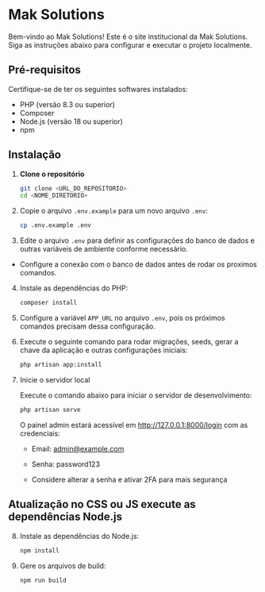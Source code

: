 # Mak Solutions

Bem-vindo ao Mak Solutions! Este é o site institucional da Mak Solutions. Siga as instruções abaixo para configurar e executar o projeto localmente.

## Pré-requisitos

Certifique-se de ter os seguintes softwares instalados:
- PHP (versão 8.3 ou superior)
- Composer
- Node.js (versão 18 ou superior)
- npm

## Instalação

1. **Clone o repositório**

   ```bash
   git clone <URL_DO_REPOSITORIO>
   cd <NOME_DIRETORIO>
    ```
2. Copie o arquivo `.env.example` para um novo arquivo `.env`:
    ```bash
    cp .env.example .env
    ```

3. Edite o arquivo `.env` para definir as configurações do banco de dados e outras variáveis de ambiente conforme necessário.
- Configure a conexão com o banco de dados antes de rodar os proximos comandos.

4. Instale as dependências do PHP:
    ```bash
    composer install
    ```

5. Configure a variável `APP_URL` no arquivo `.env`, pois os próximos comandos precisam dessa configuração.


6. Execute o seguinte comando para rodar migrações, seeds, gerar a chave da aplicação e outras configurações iniciais:
    ```bash
    php artisan app:install
    ```

7. Inicie o servidor local

    Execute o comando abaixo para iniciar o servidor de desenvolvimento:

    ```bash
    php artisan serve
    ```

    O painel admin estará acessível em http://127.0.0.1:8000/login com as credenciais:

   - Email: admin@example.com
   - Senha: password123
  
   - Considere alterar a senha e ativar 2FA para mais segurança

## Atualização no CSS ou JS execute as dependências Node.js

8. Instale as dependências do Node.js:
    ```bash
    npm install
    ```

9. Gere os arquivos de build:
    ```bash
    npm run build
    ```
